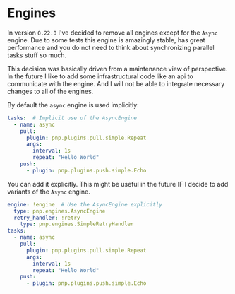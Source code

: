 # Engines

In version `0.22.0` I've decided to remove all engines except for the `Async` engine.
Due to some tests this engine is amazingly stable, has great performance and you do not need to think about synchronizing parallel tasks stuff so much.

This decision was basically driven from a maintenance view of perspective.
In the future I like to add some infrastructural code like an api to communicate with the engine.
And I will not be able to integrate necessary changes to all of the engines.

By default the `async` engine is used implicitly:

```yaml
tasks:  # Implicit use of the AsyncEngine
  - name: async
    pull:
      plugin: pnp.plugins.pull.simple.Repeat
      args:
        interval: 1s
        repeat: "Hello World"
    push:
      - plugin: pnp.plugins.push.simple.Echo

```


You can add it explicitly. This might be useful in the future IF I decide to add variants of the `Async` engine.

```yaml
engine: !engine  # Use the AsyncEngine explicitly
  type: pnp.engines.AsyncEngine
  retry_handler: !retry
    type: pnp.engines.SimpleRetryHandler
tasks:
  - name: async
    pull:
      plugin: pnp.plugins.pull.simple.Repeat
      args:
        interval: 1s
        repeat: "Hello World"
    push:
      - plugin: pnp.plugins.push.simple.Echo

```
